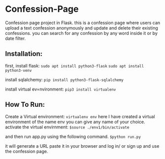 # Confession-Page
Confession page project in Flask. this is a confession page where users can upload a text confession anonymously and update and delete their existing confessions. you can search for any confession by any word inside it or by date filter.

## Installation:
first, install flask:
`sudo apt install python3-flask`
`sudo apt install python3-venv`

install sqlalchemy:
`pip install python3-flask-sqlalchemy`

install virtual ev=nvironment:
`pip3 install virtualenv`

## How To Run:
Create a Virtual environment: 
`virtualenv env`
here I have created a virtual environment of the name env you can give any name of your choice.
activate the virtual envirnment:
`$source ./env1/bin/activate`

and then run app.py using the following command.
`$python run.py`

it will generate a URL paste it in your browser and log in/ or sign up and use the confession page.
